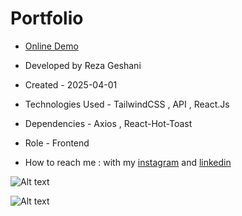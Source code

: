 # Portfolio

- [Online Demo](https://portfolio-beryl-nu-44.vercel.app/)

- Developed by Reza Geshani

- Created - 2025-04-01

- Technologies Used - TailwindCSS , API , React.Js

- Dependencies - Axios , React-Hot-Toast

- Role - Frontend

- How to reach me : with my [instagram](https://www.instagram.com/rezageshani_web) and [linkedin](http://www.linkedin.com/in/reza-geshani-web)


![Alt text](https://github.com/user-attachments/assets/df829749-76c7-4279-89e7-fa275a3f1545)


![Alt text](https://github.com/user-attachments/assets/9fd0ee40-aa74-4462-b8bc-3429cf0cdc8f)
